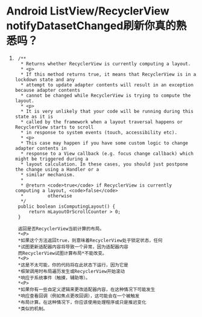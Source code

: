 # Android ListView/RecyclerView notifyDatasetChanged刷新你真的熟悉吗？

1. ```
    /**
     * Returns whether RecyclerView is currently computing a layout.
     * <p>
     * If this method returns true, it means that RecyclerView is in a lockdown state and any
     * attempt to update adapter contents will result in an exception because adapter contents
     * cannot be changed while RecyclerView is trying to compute the layout.
     * <p>
     * It is very unlikely that your code will be running during this state as it is
     * called by the framework when a layout traversal happens or RecyclerView starts to scroll
     * in response to system events (touch, accessibility etc).
     * <p>
     * This case may happen if you have some custom logic to change adapter contents in
     * response to a View callback (e.g. focus change callback) which might be triggered during a
     * layout calculation. In these cases, you should just postpone the change using a Handler or a
     * similar mechanism.
     *
     * @return <code>true</code> if RecyclerView is currently computing a layout, <code>false</code>
     *         otherwise
     */
    public boolean isComputingLayout() {
        return mLayoutOrScrollCounter > 0;
    }
    ```

    
    
    ``` 
     返回是否RecyclerView当前计算的布局。
     *<P>
     *如果这个方法返回true，则意味着RecyclerView处于锁定状态，任何
     *试图更新适配器内容将导致一个异常，因为适配器内容
     而RecyclerView试图计算布局*不能改变。
     *<P>
     *这是不太可能，你的代码将在此状态下运行，因为它是
     *框架调用时布局遍历发生或RecyclerView开始滚动
     *响应于系统事件（触摸，辅助等）。
     *<P>
     *如果你有一些自定义逻辑来更改适配器内容，在这种情况下可能发生
     *响应查看回调（例如焦点更改回调），这可能会在一个被触发
     *布局计算。在这种情况下，你应该使用处理程序或只是推迟变化
     *类似的机制。
    ```
